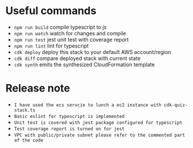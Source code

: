# Useful commands

 * `npm run build`   compile typescript to js
 * `npm run watch`   watch for changes and compile
 * `npm run test`    jest unit test with coverage report
 * `npm run lint`    lint for typescript
 * `cdk deploy`      deploy this stack to your default AWS account/region
 * `cdk diff`        compare deployed stack with current state
 * `cdk synth`       emits the synthesized CloudFormation template

 # Release note
 * `I have used the ecs servcie to lunch a ec2 instance with cdk-quiz-stack.ts`
 * `Basic eslint for typescript is implemented`
 * `Unit test is covered with jest package configured for typescript`
 * `Test coverage report is turned on for jest`
 * `VPC with public/private subnet please refer to the commented part of the code` 